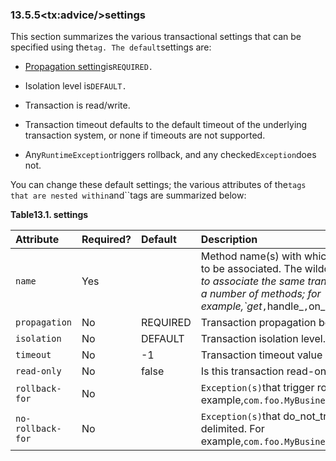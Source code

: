 ### 13.5.5&lt;tx:advice/&gt;settings

This section summarizes the various transactional settings that can be specified using the`tag. The default`settings are:

* [Propagation setting](http://docs.spring.io/spring/docs/5.0.0.M5/spring-framework-reference/html/transaction.html#tx-propagation)is`REQUIRED.`

* Isolation level is`DEFAULT.`

* Transaction is read/write.

* Transaction timeout defaults to the default timeout of the underlying transaction system, or none if timeouts are not supported.

* Any`RuntimeException`triggers rollback, and any checked`Exception`does not.

You can change these default settings; the various attributes of the`tags that are nested within`and\`\`tags are summarized below:

**Table13.1. settings**

| Attribute | Required? | Default | Description |
| :--- | :--- | :--- | :--- |
| `name` | Yes |  | Method name\(s\) with which the transaction attributes are to be associated. The wildcard \(_\) character can be used to associate the same transaction attribute settings with a number of methods; for example,\`get_`,`handle\_`,`on\_Event\`, and so forth. |
| `propagation` | No | REQUIRED | Transaction propagation behavior. |
| `isolation` | No | DEFAULT | Transaction isolation level. |
| `timeout` | No | -1 | Transaction timeout value \(in seconds\). |
| `read-only` | No | false | Is this transaction read-only? |
| `rollback-for` | No |  | `Exception(s)`that trigger rollback; comma-delimited. For example,`com.foo.MyBusinessException,ServletException.` |
| `no-rollback-for` | No |  | `Exception(s)`that do\_not\_trigger rollback; comma-delimited. For example,`com.foo.MyBusinessException,ServletException.` |



